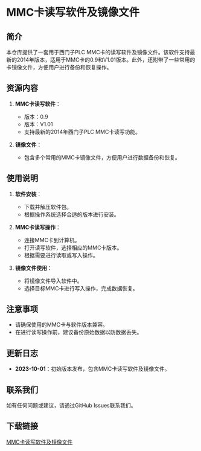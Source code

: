# MMC卡读写软件及镜像文件

## 简介
本仓库提供了一套用于西门子PLC MMC卡的读写软件及镜像文件。该软件支持最新的2014年版本，适用于MMC卡的0.9和V1.01版本。此外，还附带了一些常用的卡镜像文件，方便用户进行备份和恢复操作。

## 资源内容
1. **MMC卡读写软件**：
   - 版本：0.9
   - 版本：V1.01
   - 支持最新的2014年西门子PLC MMC卡读写功能。

2. **镜像文件**：
   - 包含多个常用的MMC卡镜像文件，方便用户进行数据备份和恢复。

## 使用说明
1. **软件安装**：
   - 下载并解压软件包。
   - 根据操作系统选择合适的版本进行安装。

2. **MMC卡读写操作**：
   - 连接MMC卡到计算机。
   - 打开读写软件，选择相应的MMC卡版本。
   - 根据需要进行读取或写入操作。

3. **镜像文件使用**：
   - 将镜像文件导入软件中。
   - 选择目标MMC卡进行写入操作，完成数据恢复。

## 注意事项
- 请确保使用的MMC卡与软件版本兼容。
- 在进行读写操作前，建议备份原始数据以防数据丢失。

## 更新日志
- **2023-10-01**：初始版本发布，包含MMC卡读写软件及镜像文件。

## 联系我们
如有任何问题或建议，请通过GitHub Issues联系我们。

## 下载链接

[MMC卡读写软件及镜像文件](https://pan.quark.cn/s/0d00fca7943a)